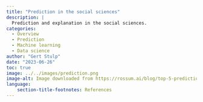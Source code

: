 ```yaml
---
title: "Prediction in the social sciences"
description: |
  Prediction and explanation in the social sciences.
categories:
  - Overview
  - Prediction
  - Machine learning
  - Data science
author: "Gert Stulp"
date: "2023-06-26"
toc: true
image: ../../images/prediction.png
image-alt: Image downloaded from https://rossum.ai/blog/top-5-predictions-for-ai-in-2022/
language: 
    section-title-footnotes: References
---
```



